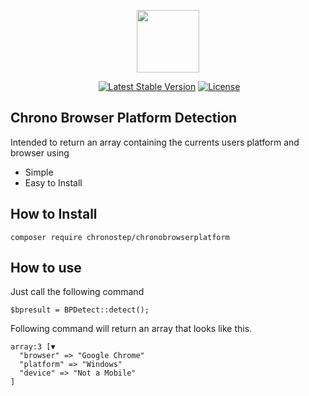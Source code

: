 <p align="center"><a href="https://github.com/ChronoDevs" target="_blank"><img src="https://avatars.githubusercontent.com/u/48752111?v=4" width="100"></a></p>

<p align="center">
<a href="https://github.com/ChronoDevs/chronobrowserplatformdetection"><img src="https://img.shields.io/badge/status-active-success.svg" alt=""></a>
<a href="https://packagist.org/packages/chronostep/chronobrowserplatform"><img src="https://img.shields.io/badge/version-dev_master-blue" alt="Latest Stable Version"></a>
<a href="https://github.com/ChronoDevs/chronobrowserplatformdetection/blob/main/LICENSE"><img src="https://img.shields.io/packagist/l/laravel/framework" alt="License"></a>
</p>

## Chrono Browser Platform Detection

Intended to return an array containing the currents users platform and browser using

- Simple
- Easy to Install

## How to Install

```
composer require chronostep/chronobrowserplatform
```

## How to use

Just call the following command

```
$bpresult = BPDetect::detect();
```

Following command will return an array that looks like this.
```
array:3 [▼
  "browser" => "Google Chrome"
  "platform" => "Windows"
  "device" => "Not a Mobile"
]
```
